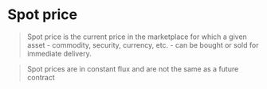 # Spot price

> Spot price is the current price in the marketplace for which a given asset - commodity, security, currency, etc. - can be bought or sold for immediate delivery.

> Spot prices are in constant flux and are not the same as a future contract
